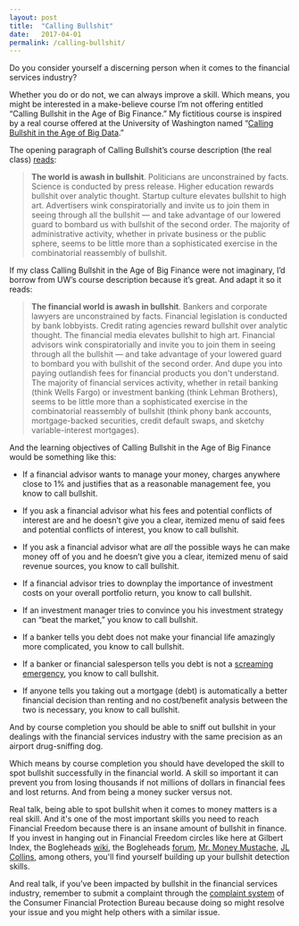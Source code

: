 ```yaml
---
layout: post
title:  "Calling Bullshit"
date:   2017-04-01
permalink: /calling-bullshit/
---
```


Do you consider yourself a discerning person when it comes to the financial services industry?

Whether you do or do not, we can always improve a skill. Which means, you might be interested in a make-believe course I’m not offering entitled “Calling Bullshit in the Age of Big Finance.” My fictitious course is inspired by a real course offered at the University of Washington named “[Calling Bullshit in the Age of Big Data](http://callingbullshit.org/index.html).”  

The opening paragraph of Calling Bullshit’s course description (the real class) [reads](http://callingbullshit.org/index.html):

> **The world is awash in bullshit**. Politicians are unconstrained by facts. Science is conducted by press release. Higher education rewards bullshit over analytic thought. Startup culture elevates bullshit to high art. Advertisers wink conspiratorially and invite us to join them in seeing through all the bullshit — and take advantage of our lowered guard to bombard us with bullshit of the second order. The majority of administrative activity, whether in private business or the public sphere, seems to be little more than a sophisticated exercise in the combinatorial reassembly of bullshit.

If my class Calling Bullshit in the Age of Big Finance were not imaginary, I’d borrow from UW’s course description because it’s great. And adapt it so it reads:

> **The financial world is awash in bullshit**. Bankers and corporate lawyers are unconstrained by facts. Financial legislation is conducted by bank lobbyists. Credit rating agencies reward bullshit over analytic thought. The financial media elevates bullshit to high art. Financial advisors wink conspiratorially and invite you to join them in seeing through all the bullshit — and take advantage of your lowered guard to bombard you with bullshit of the second order. And dupe you into paying outlandish fees for financial products you don't understand. The majority of financial services activity, whether in retail banking (think Wells Fargo) or investment banking (think Lehman Brothers), seems to be little more than a sophisticated exercise in the combinatorial reassembly of bullshit (think phony bank accounts, mortgage-backed securities, credit default swaps, and sketchy variable-interest mortgages).

And the learning objectives of Calling Bullshit in the Age of Big Finance would be something like this:

* If a financial advisor wants to manage your money, charges anywhere close to 1% and justifies that as a reasonable management fee, you know to call bullshit.

* If you ask a financial advisor what his fees and potential conflicts of interest are and he doesn’t give you a clear, itemized menu of said fees and potential conflicts of interest, you know to call bullshit.

* If you ask a financial advisor what are *all* the possible ways he can make money off of you and he doesn’t give you a clear, itemized menu of said revenue sources, you know to call bullshit.

* If a financial advisor tries to downplay the importance of investment costs on your overall portfolio return, you know to call bullshit.

* If an investment manager tries to convince you his investment strategy can “beat the market,” you know to call bullshit.

* If a banker tells you debt does not make your financial life amazingly more complicated, you know to call bullshit.

* If a banker or financial salesperson tells you debt is not a [screaming emergency](http://www.mrmoneymustache.com/2012/04/18/news-flash-your-debt-is-an-emergency/), you know to call bullshit.

* If anyone tells you taking out a mortgage (debt) is automatically a better financial decision than renting and no cost/benefit analysis between the two is necessary, you know to call bullshit.

And by course completion you should be able to sniff out bullshit in your dealings with the financial services industry with the same precision as an airport drug-sniffing dog.  

Which means by course completion you should have developed the skill to spot bullshit successfully in the financial world. A skill so important it can prevent you from losing thousands if not millions of dollars in financial fees and lost returns. And from being a money sucker versus not.

Real talk, being able to spot bullshit when it comes to money matters is a real skill. And it's one of the most important skills you need to reach Financial Freedom because there is an insane amount of bullshit in finance. If you invest in hanging out in Financial Freedom circles like here at Gilbert Index, the Bogleheads [wiki](https://www.bogleheads.org/wiki/Main_Page), the Bogleheads [forum](https://www.bogleheads.org/), [Mr. Money Mustache](http://www.mrmoneymustache.com/), [JL Collins](http://jlcollinsnh.com/), among others, you'll find yourself building up your bullshit detection skills.

And real talk, if you’ve been impacted by bullshit in the financial services industry, remember to submit a complaint through the [complaint system](https://www.consumerfinance.gov/complaint/) of the Consumer Financial Protection Bureau because doing so might resolve your issue and you might help others with a similar issue.

